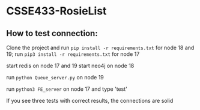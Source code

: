 # CSSE433-RosieList

## How to test connection:
Clone the project and run `pip install -r requirements.txt` for node 18 and 19;
run `pip3 install -r requirements.txt` for node 17

start redis on node 17 and 19
start neo4j on node 18 

run `python Queue_server.py` on node 19

run `python3 FE_server` on node 17 and type 'test'

If you see three tests with correct results, the connections are solid

